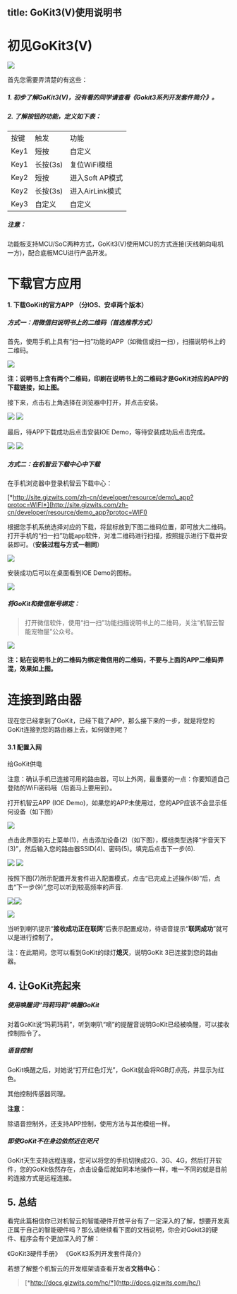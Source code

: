 title:  GoKit3(V)使用说明书
---


#  初见GoKit3(V)

![](/assets/zh-cn/deviceDev/Gokit3Voice/Instructions/image1.jpeg)

首先您需要弄清楚的有这些：

##### 1.  初步了解GoKit3(V)，没有看的同学请查看《Gokit3系列开发套件简介》。

##### 2.  了解按钮的功能，定义如下表：

|      |          |                 |
|------|----------|-----------------|
| 按键 | 触发     | 功能            |
| Key1 | 短按     | 自定义          |
| Key1 | 长按(3s) | 复位WiFi模组    |
| Key2 | 短按     | 进入Soft AP模式 |
| Key2 | 长按(3s) | 进入AirLink模式 |
| Key3 | 自定义   | 自定义          |

##### **注意：**

功能板支持MCU/SoC两种方式，GoKit3(V)使用MCU的方式连接(天线朝向电机一方)，配合底板MCU进行产品开发。


#  下载官方应用

#### 1.  下载GoKit的官方APP （分IOS、安卓两个版本）

##### 方式一：用微信扫说明书上的二维码（首选推荐方式）

首先，使用手机上具有“扫一扫”功能的APP（如微信或扫一扫），扫描说明书上的二维码。

![](/assets/zh-cn/deviceDev/Gokit3Voice/Instructions/image2.png)

**注：说明书上含有两个二维码，印刷在说明书上的二维码才是GoKit对应的APP的下载链接，如上图。**

接下来，点击右上角选择在浏览器中打开，并点击安装。

![](/assets/zh-cn/deviceDev/Gokit3Voice/Instructions/image3.png) ![](/assets/zh-cn/deviceDev/Gokit3Voice/Instructions/image4.png)

最后，待APP下载成功后点击安装IOE Demo，等待安装成功后点击完成。

![](/assets/zh-cn/deviceDev/Gokit3Voice/Instructions/image5.png) ![](/assets/zh-cn/deviceDev/Gokit3Voice/Instructions/image6.png)

##### 方式二：在**机智云下载中心**中下载

 在手机浏览器中登录机智云下载中心：

 [*http://site.gizwits.com/zh-cn/developer/resource/demo\_app?protoc=WIFI*](http://site.gizwits.com/zh-cn/developer/resource/demo_app?protoc=WIFI)

根据您手机系统选择对应的下载，将鼠标放到下图二维码位置，即可放大二维码。打开手机的“扫一扫”功能app软件，对准二维码进行扫描，按照提示进行下载并安装即可。（**安装过程与方式一相同**）

![](/assets/zh-cn/deviceDev/Gokit3Voice/Instructions/image7.png)

安装成功后可以在桌面看到IOE Demo的图标。

![](/assets/zh-cn/deviceDev/Gokit3Voice/Instructions/image8.png)

##### 将GoKit和微信账号绑定：

> 打开微信软件，使用“扫一扫”功能扫描说明书上的二维码，关注“机智云智能宠物屋”公众号。

![](/assets/zh-cn/deviceDev/Gokit3Voice/Instructions/image9.png)

**注：贴在说明书上的二维码为绑定微信用的二维码，不要与上面的APP二维码弄混，效果如上图。**


# 连接到路由器

现在您已经拿到了GoKit，已经下载了APP，那么接下来的一步，就是将您的GoKit连接到您的路由器上去，如何做到呢？

#### 3.1 配置入网

给GoKit供电

注意：确认手机已连接可用的路由器，可以上外网，最重要的一点：你要知道自己登陆的WiFi密码哦（后面马上要用到）。

打开机智云APP (IOE Demo)，如果您的APP未使用过，您的APP应该不会显示任何设备（如下图）

![](/assets/zh-cn/deviceDev/Gokit3Voice/Instructions/image10.png)

点击此界面的右上菜单(1)，点击添加设备(2)（如下图），模组类型选择“宇音天下(3)”，然后输入您的路由器SSID(4)、密码(5)。填完后点击下一步(6).

![](/assets/zh-cn/deviceDev/Gokit3Voice/Instructions/image11.png) ![](/assets/zh-cn/deviceDev/Gokit3Voice/Instructions/image12.png)

按照下图(7)所示配置开发套件进入配置模式，点击“已完成上述操作(8)”后，点击“下一步(9)”,您可以听到较高频率的声音.

![](/assets/zh-cn/deviceDev/Gokit3Voice/Instructions/image13.png)![](/assets/zh-cn/deviceDev/Gokit3Voice/Instructions/image14.png)

![](/assets/zh-cn/deviceDev/Gokit3Voice/Instructions/image15.jpeg)

当听到喇叭提示“**接收成功正在联网**”后表示配置成功，待语音提示“**联网成功**”就可以是进行控制了。

注：在此期间，您可以看到GoKit的绿灯**熄灭**，说明GoKit 3已连接到您的路由器。


## **4. 让GoKit亮起来**

##### 使用唤醒词“玛莉玛莉”唤醒GoKit

对着GoKit说“玛莉玛莉”，听到喇叭“嘀”的提醒音说明GoKit已经被唤醒，可以接收控制指令了。

##### 语音控制

GoKit唤醒之后，对她说“打开红色灯光”，GoKit就会将RGB灯点亮，并显示为红色。

其他控制传感器同理。

**注意：**

除语音控制外，还支持APP控制，使用方法与其他模组一样。

##### 即使GoKit不在身边依然近在咫尺

GoKit天生支持远程连接，您可以将您的手机切换成2G、3G、4G，然后打开软件，您的GoKit依然存在，点击设备后就如同本地操作一样，唯一不同的就是目前的连接方式是远程连接。

## **5. 总结**

看完此篇相信你已对机智云的智能硬件开放平台有了一定深入的了解，想要开发真正属于自己的智能硬件吗？那么请继续看下面的文档说明，你会对Gokit3的硬件、程序会有个更加深入的了解：

《GoKit3硬件手册》
《GoKit3系列开发套件简介》

若想了解整个机智云的开发框架请查看开发者**文档中心**：

> [*http://docs.gizwits.com/hc/*](http://docs.gizwits.com/hc/)
